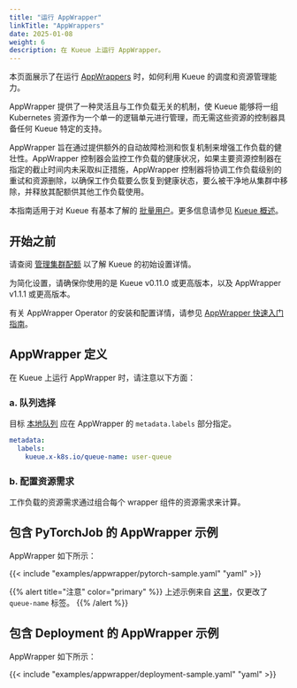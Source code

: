```yaml
---
title: "运行 AppWrapper"
linkTitle: "AppWrappers"
date: 2025-01-08
weight: 6
description: 在 Kueue 上运行 AppWrapper。
---
```


本页面展示了在运行 [AppWrappers](https://project-codeflare.github.io/appwrapper/) 时，如何利用 Kueue 的调度和资源管理能力。

AppWrapper 提供了一种灵活且与工作负载无关的机制，使 Kueue 能够将一组 Kubernetes 资源作为一个单一的逻辑单元进行管理，而无需这些资源的控制器具备任何 Kueue 特定的支持。

AppWrapper 旨在通过提供额外的自动故障检测和恢复机制来增强工作负载的健壮性。AppWrapper 控制器会监控工作负载的健康状况，如果主要资源控制器在指定的截止时间内未采取纠正措施，AppWrapper 控制器将协调工作负载级别的重试和资源删除，以确保工作负载要么恢复到健康状态，要么被干净地从集群中移除，并释放其配额供其他工作负载使用。

本指南适用于对 Kueue 有基本了解的 [批量用户](/docs/tasks#batch-user)。更多信息请参见 [Kueue 概述](/docs/overview)。

## 开始之前

请查阅 [管理集群配额](/docs/tasks/manage/administer_cluster_quotas) 以了解 Kueue 的初始设置详情。

为简化设置，请确保你使用的是 Kueue v0.11.0 或更高版本，以及 AppWrapper v1.1.1 或更高版本。

有关 AppWrapper Operator 的安装和配置详情，请参见 [AppWrapper 快速入门指南](https://project-codeflare.github.io/appwrapper/quick-start/)。

## AppWrapper 定义

在 Kueue 上运行 AppWrapper 时，请注意以下方面：

### a. 队列选择

目标 [本地队列](/docs/concepts/local_queue) 应在 AppWrapper 的 `metadata.labels` 部分指定。

```yaml
metadata:
  labels:
    kueue.x-k8s.io/queue-name: user-queue
```

### b. 配置资源需求

工作负载的资源需求通过组合每个 wrapper 组件的资源需求来计算。

## 包含 PyTorchJob 的 AppWrapper 示例

AppWrapper 如下所示：

{{< include "examples/appwrapper/pytorch-sample.yaml" "yaml" >}}

{{% alert title="注意" color="primary" %}}
上述示例来自 [这里](https://raw.githubusercontent.com/project-codeflare/appwrapper/refs/heads/main/samples/wrapped-pytorch-job.yaml)，仅更改了 `queue-name` 标签。
{{% /alert %}}

## 包含 Deployment 的 AppWrapper 示例

AppWrapper 如下所示：

{{< include "examples/appwrapper/deployment-sample.yaml" "yaml" >}}

